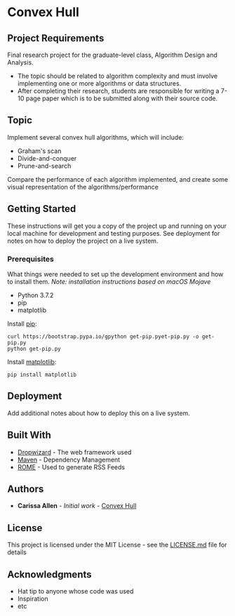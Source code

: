 # Convex Hull

## Project Requirements
Final research project for the graduate-level class, Algorithm Design and Analysis. 
* The topic should be related to algorithm complexity and must involve implementing one or more algorithms or data structures.
* After completing their research, students are responsible for writing a 7-10 page paper which is to be submitted along with their source code.

## Topic
Implement several convex hull algorithms, which will include:
* Graham's scan
* Divide-and-conquer
* Prune-and-search

Compare the performance of each algorithm implemented, and create some visual representation of the algorithms/performance 

## Getting Started

These instructions will get you a copy of the project up and running on your local machine for development and testing purposes. See deployment for notes on how to deploy the project on a live system.

### Prerequisites

What things were needed to set up the development environment and how to install them.
_Note: installation instructions based on macOS Mojave_

* Python 3.7.2
* pip 
* matplotlib

Install [pip](https://pip.pypa.io/en/stable/installing/):
```
curl https://bootstrap.pypa.io/gpython get-pip.pyet-pip.py -o get-pip.py
python get-pip.py
```
Install [matplotlib](https://matplotlib.org/api/pyplot_api.html#module-matplotlib.pyplot):
```
pip install matplotlib
``` 

## Deployment

Add additional notes about how to deploy this on a live system.

## Built With

* [Dropwizard](http://www.dropwizard.io/1.0.2/docs/) - The web framework used
* [Maven](https://maven.apache.org/) - Dependency Management
* [ROME](https://rometools.github.io/rome/) - Used to generate RSS Feeds

## Authors

* **Carissa Allen** - *Initial work* - [Convex Hull](https://github.com/carissaallen/convex-hull)

## License

This project is licensed under the MIT License - see the [LICENSE.md](LICENSE.md) file for details

## Acknowledgments

* Hat tip to anyone whose code was used
* Inspiration
* etc
